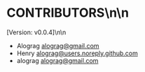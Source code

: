 # CONTRIBUTORS\n\n
[Version: v0.0.4]\n\n
- Alograg <alograg@gmail.com>
- Henry <alograg@users.noreply.github.com>
- alograg <alograg@gmail.com>
